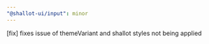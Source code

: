 ```yaml
---
"@shallot-ui/input": minor
---
```


[fix] fixes issue of themeVariant and shallot styles not being applied
